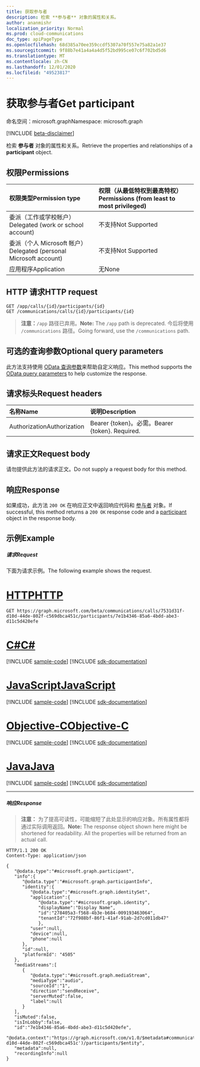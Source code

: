 ```yaml
---
title: 获取参与者
description: 检索 **参与者** 对象的属性和关系。
author: ananmishr
localization_priority: Normal
ms.prod: cloud-communications
doc_type: apiPageType
ms.openlocfilehash: 68d385a70ee359ccdf5307a70f557e75a82a1e37
ms.sourcegitcommit: 9f88b7e41a4a4a4d5f52bd995ce07c6f702bd5d6
ms.translationtype: MT
ms.contentlocale: zh-CN
ms.lasthandoff: 12/01/2020
ms.locfileid: "49523817"
---
```

# <a name="get-participant"></a><span data-ttu-id="709b1-103">获取参与者</span><span class="sxs-lookup"><span data-stu-id="709b1-103">Get participant</span></span>

<span data-ttu-id="709b1-104">命名空间：microsoft.graph</span><span class="sxs-lookup"><span data-stu-id="709b1-104">Namespace: microsoft.graph</span></span>

[!INCLUDE [beta-disclaimer](../../includes/beta-disclaimer.md)]

<span data-ttu-id="709b1-105">检索 **参与者** 对象的属性和关系。</span><span class="sxs-lookup"><span data-stu-id="709b1-105">Retrieve the properties and relationships of a **participant** object.</span></span>

## <a name="permissions"></a><span data-ttu-id="709b1-106">权限</span><span class="sxs-lookup"><span data-stu-id="709b1-106">Permissions</span></span>

| <span data-ttu-id="709b1-107">权限类型</span><span class="sxs-lookup"><span data-stu-id="709b1-107">Permission type</span></span> | <span data-ttu-id="709b1-108">权限（从最低特权到最高特权）</span><span class="sxs-lookup"><span data-stu-id="709b1-108">Permissions (from least to most privileged)</span></span> |
| :-------------- | :------------------------------------------ |
| <span data-ttu-id="709b1-109">委派（工作或学校帐户）</span><span class="sxs-lookup"><span data-stu-id="709b1-109">Delegated (work or school account)</span></span>     | <span data-ttu-id="709b1-110">不支持</span><span class="sxs-lookup"><span data-stu-id="709b1-110">Not Supported</span></span>        |
| <span data-ttu-id="709b1-111">委派（个人 Microsoft 帐户）</span><span class="sxs-lookup"><span data-stu-id="709b1-111">Delegated (personal Microsoft account)</span></span> | <span data-ttu-id="709b1-112">不支持</span><span class="sxs-lookup"><span data-stu-id="709b1-112">Not Supported</span></span>        |
| <span data-ttu-id="709b1-113">应用程序</span><span class="sxs-lookup"><span data-stu-id="709b1-113">Application</span></span>     | <span data-ttu-id="709b1-114">无</span><span class="sxs-lookup"><span data-stu-id="709b1-114">None</span></span>                                        |

## <a name="http-request"></a><span data-ttu-id="709b1-115">HTTP 请求</span><span class="sxs-lookup"><span data-stu-id="709b1-115">HTTP request</span></span>
<!-- { "blockType": "ignored" } -->
```http
GET /app/calls/{id}/participants/{id}
GET /communications/calls/{id}/participants/{id}
```
> <span data-ttu-id="709b1-116">**注意：**`/app` 路径已弃用。</span><span class="sxs-lookup"><span data-stu-id="709b1-116">**Note:** The `/app` path is deprecated.</span></span> <span data-ttu-id="709b1-117">今后将使用 `/communications` 路径。</span><span class="sxs-lookup"><span data-stu-id="709b1-117">Going forward, use the `/communications` path.</span></span>

## <a name="optional-query-parameters"></a><span data-ttu-id="709b1-118">可选的查询参数</span><span class="sxs-lookup"><span data-stu-id="709b1-118">Optional query parameters</span></span>
<span data-ttu-id="709b1-119">此方法支持使用 [OData 查询参数](/graph/query-parameters)来帮助自定义响应。</span><span class="sxs-lookup"><span data-stu-id="709b1-119">This method supports the [OData query parameters](/graph/query-parameters) to help customize the response.</span></span>

## <a name="request-headers"></a><span data-ttu-id="709b1-120">请求标头</span><span class="sxs-lookup"><span data-stu-id="709b1-120">Request headers</span></span>
| <span data-ttu-id="709b1-121">名称</span><span class="sxs-lookup"><span data-stu-id="709b1-121">Name</span></span>          | <span data-ttu-id="709b1-122">说明</span><span class="sxs-lookup"><span data-stu-id="709b1-122">Description</span></span>               |
|:--------------|:--------------------------|
| <span data-ttu-id="709b1-123">Authorization</span><span class="sxs-lookup"><span data-stu-id="709b1-123">Authorization</span></span> | <span data-ttu-id="709b1-p102">Bearer {token}。必需。</span><span class="sxs-lookup"><span data-stu-id="709b1-p102">Bearer {token}. Required.</span></span> |

## <a name="request-body"></a><span data-ttu-id="709b1-126">请求正文</span><span class="sxs-lookup"><span data-stu-id="709b1-126">Request body</span></span>
<span data-ttu-id="709b1-127">请勿提供此方法的请求正文。</span><span class="sxs-lookup"><span data-stu-id="709b1-127">Do not supply a request body for this method.</span></span>

## <a name="response"></a><span data-ttu-id="709b1-128">响应</span><span class="sxs-lookup"><span data-stu-id="709b1-128">Response</span></span>
<span data-ttu-id="709b1-129">如果成功，此方法 `200 OK` 在响应正文中返回响应代码和 [参与者](../resources/participant.md) 对象。</span><span class="sxs-lookup"><span data-stu-id="709b1-129">If successful, this method returns a `200 OK` response code and a [participant](../resources/participant.md) object in the response body.</span></span>

## <a name="example"></a><span data-ttu-id="709b1-130">示例</span><span class="sxs-lookup"><span data-stu-id="709b1-130">Example</span></span>

##### <a name="request"></a><span data-ttu-id="709b1-131">请求</span><span class="sxs-lookup"><span data-stu-id="709b1-131">Request</span></span>
<span data-ttu-id="709b1-132">下面为请求示例。</span><span class="sxs-lookup"><span data-stu-id="709b1-132">The following example shows the request.</span></span>

# <a name="http"></a>[<span data-ttu-id="709b1-133">HTTP</span><span class="sxs-lookup"><span data-stu-id="709b1-133">HTTP</span></span>](#tab/http)
<!-- {
  "blockType": "request",
  "name": "get-participant"
}-->
```msgraph-interactive
GET https://graph.microsoft.com/beta/communications/calls/7531d31f-d10d-44de-802f-c569dbca451c/participants/7e1b4346-85a6-4bdd-abe3-d11c5d420efe
```
# <a name="c"></a>[<span data-ttu-id="709b1-134">C#</span><span class="sxs-lookup"><span data-stu-id="709b1-134">C#</span></span>](#tab/csharp)
[!INCLUDE [sample-code](../includes/snippets/csharp/get-participant-csharp-snippets.md)]
[!INCLUDE [sdk-documentation](../includes/snippets/snippets-sdk-documentation-link.md)]

# <a name="javascript"></a>[<span data-ttu-id="709b1-135">JavaScript</span><span class="sxs-lookup"><span data-stu-id="709b1-135">JavaScript</span></span>](#tab/javascript)
[!INCLUDE [sample-code](../includes/snippets/javascript/get-participant-javascript-snippets.md)]
[!INCLUDE [sdk-documentation](../includes/snippets/snippets-sdk-documentation-link.md)]

# <a name="objective-c"></a>[<span data-ttu-id="709b1-136">Objective-C</span><span class="sxs-lookup"><span data-stu-id="709b1-136">Objective-C</span></span>](#tab/objc)
[!INCLUDE [sample-code](../includes/snippets/objc/get-participant-objc-snippets.md)]
[!INCLUDE [sdk-documentation](../includes/snippets/snippets-sdk-documentation-link.md)]

# <a name="java"></a>[<span data-ttu-id="709b1-137">Java</span><span class="sxs-lookup"><span data-stu-id="709b1-137">Java</span></span>](#tab/java)
[!INCLUDE [sample-code](../includes/snippets/java/get-participant-java-snippets.md)]
[!INCLUDE [sdk-documentation](../includes/snippets/snippets-sdk-documentation-link.md)]

---


##### <a name="response"></a><span data-ttu-id="709b1-138">响应</span><span class="sxs-lookup"><span data-stu-id="709b1-138">Response</span></span>

> <span data-ttu-id="709b1-p103">**注意：** 为了提高可读性，可能缩短了此处显示的响应对象。所有属性都将通过实际调用返回。</span><span class="sxs-lookup"><span data-stu-id="709b1-p103">**Note:** The response object shown here might be shortened for readability. All the properties will be returned from an actual call.</span></span>

<!-- {
  "blockType": "response",
  "truncated": true,
  "@odata.type": "microsoft.graph.participant"
} -->
```http
HTTP/1.1 200 OK
Content-Type: application/json

{
   "@odata.type":"#microsoft.graph.participant",
   "info":{
      "@odata.type":"#microsoft.graph.participantInfo",
      "identity":{
         "@odata.type":"#microsoft.graph.identitySet",
         "application":{
            "@odata.type":"#microsoft.graph.identity",
            "displayName":"Display Name",
            "id":"278405a3-f568-4b3e-b684-009193463064",
            "tenantId":"72f988bf-86f1-41af-91ab-2d7cd011db47"
            },
         "user":null,
         "device":null,
         "phone":null
      },
      "id":null,
      "platformId": "4505"
   },
   "mediaStreams":[
      {
         "@odata.type":"#microsoft.graph.mediaStream",
         "mediaType":"audio",
         "sourceId":"1",
         "direction":"sendReceive",
         "serverMuted":false,
         "label":null
      }
   ],
   "isMuted":false,
   "isInLobby":false,
   "id":"7e1b4346-85a6-4bdd-abe3-d11c5d420efe",
   "@odata.context":"https://graph.microsoft.com/v1.0/$metadata#communications/calls('7531d31f-d10d-44de-802f-c569dbca451c')/participants/$entity",
   "metadata":null,
   "recordingInfo":null
}
```

<!-- uuid: 8fcb5dbc-d5aa-4681-8e31-b001d5168d79
2015-10-25 14:57:30 UTC -->
<!--
{
  "type": "#page.annotation",
  "description": "Get participant",
  "keywords": "",
  "section": "documentation",
  "tocPath": "",
  "suppressions": [
  ]
}
-->


